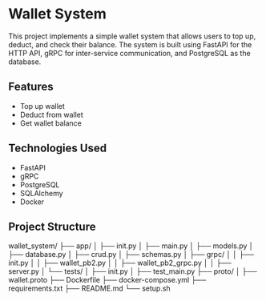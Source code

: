 # Wallet System

This project implements a simple wallet system that allows users to top up, deduct, and check their balance. The system is built using FastAPI for the HTTP API, gRPC for inter-service communication, and PostgreSQL as the database.

## Features

- Top up wallet
- Deduct from wallet
- Get wallet balance

## Technologies Used

- FastAPI
- gRPC
- PostgreSQL
- SQLAlchemy
- Docker

## Project Structure

wallet_system/
├── app/
│ ├── init.py
│ ├── main.py
│ ├── models.py
│ ├── database.py
│ ├── crud.py
│ ├── schemas.py
│ ├── grpc/
│ │ ├── init.py
│ │ ├── wallet_pb2.py
│ │ ├── wallet_pb2_grpc.py
│ │ ├── server.py
│ └── tests/
│ ├── init.py
│ ├── test_main.py
├── proto/
│ ├── wallet.proto
├── Dockerfile
├── docker-compose.yml
├── requirements.txt
├── README.md
└── setup.sh
